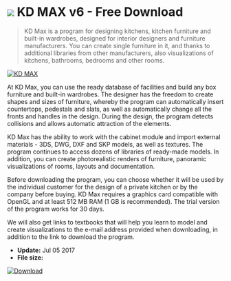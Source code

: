 # ![](https://cdn.softexe.net/static/icon/9/kd-max-10952.png) KD MAX v6 - Free Download

> KD Max is a program for designing kitchens, kitchen furniture and built-in wardrobes, designed for interior designers and furniture manufacturers. You can create single furniture in it, and thanks to additional libraries from other manufacturers, also visualizations of kitchens, bathrooms, bedrooms and other rooms.

[![KD MAX](https:https://tse3.mm.bing.net/th?id=OIP.iPpx6T7ZqijwHKMyDgpWzAHaEk&pid=Api)](https://softexe.net/win/multimedia/graphics-design/kd-max:pRaeb.html)

At KD Max, you can use the ready database of facilities and build any box furniture and built-in wardrobes. The designer has the freedom to create shapes and sizes of furniture, whereby the program can automatically insert countertops, pedestals and slats, as well as automatically change all the fronts and handles in the design. During the design, the program detects collisions and allows automatic attraction of the elements. 
 
 
 KD Max has the ability to work with the cabinet module and import external materials - 3DS, DWG, DXF and SKP models, as well as textures. The program continues to access dozens of libraries of ready-made models. In addition, you can create photorealistic renders of furniture, panoramic visualizations of rooms, layouts and documentation. 
 
 
 Before downloading the program, you can choose whether it will be used by the individual customer for the design of a private kitchen or by the company before buying. KD Max requires a graphics card compatible with OpenGL and at least 512 MB RAM (1 GB is recommended). The trial version of the program works for 30 days. 
 
 
 We will also get links to textbooks that will help you learn to model and create visualizations to the e-mail address provided when downloading, in addition to the link to download the program.


- **Update:** Jul 05 2017
- **File size:** 

[![Download](https://cdn.softexe.net/static/img/download.png)](https://softexe.net/win/multimedia/graphics-design/kd-max:pRaeb.html)


